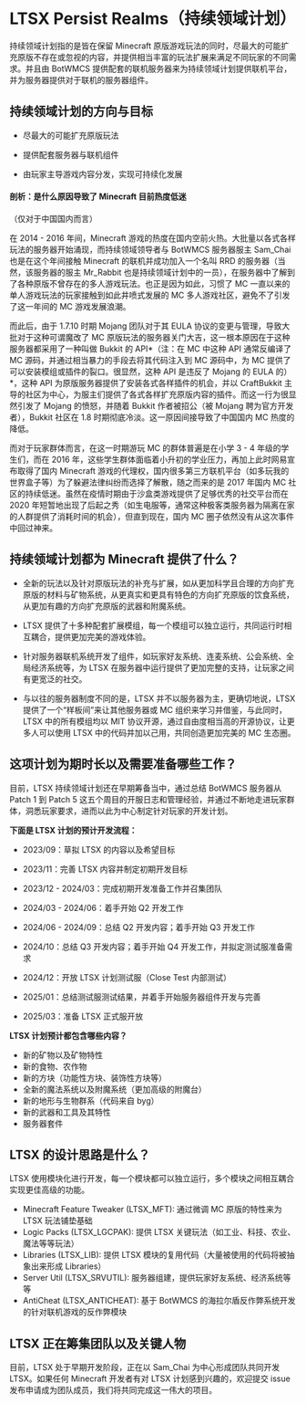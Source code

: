 # LTSX Persist Realms（持续领域计划）

持续领域计划指的是皆在保留 Minecraft 原版游戏玩法的同时，尽最大的可能扩充原版不存在或忽视的内容，并提供相当丰富的玩法扩展来满足不同玩家的不同需求。并且由 BotWMCS 提供配套的联机服务器来为持续领域计划提供联机平台，并为服务器提供对于联机的服务器组件。

## 持续领域计划的方向与目标

- 尽最大的可能扩充原版玩法

- 提供配套服务器与联机组件

- 由玩家主导游戏内容分发，实现可持续化发展

#### 剖析：是什么原因导致了 Minecraft 目前热度低迷

（仅对于中国国内而言）

在 2014 - 2016 年间，Minecraft 游戏的热度在国内空前火热。大批量以各式各样玩法的服务器开始涌现，而持续领域领导者与 BotWMCS 服务器服主 Sam_Chai 也是在这个年间接触 Minecraft 的联机并成功加入一个名叫 RRD 的服务器（当然，该服务器的服主 Mr_Rabbit 也是持续领域计划中的一员），在服务器中了解到了各种原版不曾存在的多人游戏玩法。也正是因为如此，习惯了 MC 一直以来的单人游戏玩法的玩家接触到如此井喷式发展的 MC 多人游戏社区，避免不了引发了这一年间的 MC 游戏发展浪潮。

而此后，由于 1.7.10 时期 Mojang 团队对于其 EULA 协议的变更与管理，导致大批对于这种可谓魔改了 MC 原版玩法的服务器关门大吉，这一根本原因在于这种服务器都采用了一种叫做 Bukkit 的 API*（注：在 MC 中这种 API 通常反编译了 MC 源码，并通过相当暴力的手段去将其代码注入到 MC 源码中，为 MC 提供了可以安装模组或插件的裂口。很显然，这种 API 是违反了 Mojang 的 EULA 的）*，这种 API 为原版服务器提供了安装各式各样插件的机会，并以 CraftBukkit 主导的社区为中心，为服主们提供了各式各样扩充原版内容的插件。而这一行为很显然引发了 Mojang 的愤怒，并随着 Bukkit 作者被招公（被 Mojang 聘为官方开发者），Bukkit 社区在 1.8 时期彻底冷淡。这一原因间接导致了中国国内 MC 热度的降低。

而对于玩家群体而言，在这一时期游玩 MC 的群体普遍是在小学 3 - 4 年级的学生们，而在 2016 年，这些学生群体面临着小升初的学业压力，再加上此时网易宣布取得了国内 Minecraft 游戏的代理权，国内很多第三方联机平台（如多玩我的世界盒子等）为了躲避法律纠纷而选择了解散，随之而来的是 2017 年国内 MC 社区的持续低迷。虽然在疫情时期由于沙盒类游戏提供了足够优秀的社交平台而在 2020 年短暂地出现了后起之秀（如生电服等，通常这种极客类服务器为隔离在家的人群提供了消耗时间的机会），但直到现在，国内 MC 圈子依然没有从这次事件中回过神来。

## 持续领域计划都为 Minecraft 提供了什么？

- 全新的玩法以及针对原版玩法的补充与扩展，如从更加科学且合理的方向扩充原版的材料与矿物系统，从更真实和更具有特色的方向扩充原版的饮食系统，从更加有趣的方向扩充原版的武器和附魔系统。

- LTSX 提供了十多种配套扩展模组，每一个模组可以独立运行，共同运行时相互耦合，提供更加完美的游戏体验。

- 针对服务器联机系统开发了组件，如玩家好友系统、连麦系统、公会系统、全局经济系统等，为 LTSX 在服务器中运行提供了更加完整的支持，让玩家之间有更宽泛的社交。

- 与以往的服务器制度不同的是，LTSX 并不以服务器为主，更确切地说，LTSX 提供了一个“样板间”来让其他服务器或 MC 组织来学习并借鉴，与此同时，LTSX 中的所有模组均以 MIT 协议开源，通过自由度相当高的开源协议，让更多人可以使用 LTSX 中的代码并加以己用，共同创造更加完美的 MC 生态圈。

## 这项计划为期时长以及需要准备哪些工作？

目前，LTSX 持续领域计划还在早期筹备当中，通过总结 BotWMCS 服务器从 Patch 1 到 Patch 5 这五个周目的开服日志和管理经验，并通过不断地走进玩家群体，洞悉玩家要求，进而以此为中心制定针对玩家的开发计划。

**下面是 LTSX 计划的预计开发流程：**

- 2023/09：草拟 LTSX 的内容以及希望目标

- 2023/11：完善 LTSX 内容并制定初期开发目标

- 2023/12 - 2024/03：完成初期开发准备工作并召集团队

- 2024/03 - 2024/06：着手开始 Q2 开发工作

- 2024/06 - 2024/09：总结 Q2 开发内容；着手开始 Q3 开发工作

- 2024/10：总结 Q3 开发内容；着手开始 Q4 开发工作，并拟定测试服准备需求

- 2024/12：开放 LTSX 计划测试服（Close Test 内部测试）

- 2025/01：总结测试服测试结果，并着手开始服务器组件开发与完善

- 2025/03：准备 LTSX 正式服开放

**LTSX 计划预计都包含哪些内容？**

- 新的矿物以及矿物特性
- 新的食物、农作物
- 新的方块（功能性方块、装饰性方块等）
- 全新的魔法系统以及附魔系统（更加高级的附魔台）
- 新的地形与生物群系（代码来自 byg）
- 新的武器和工具及其特性
- 服务器套件

## LTSX 的设计思路是什么？

LTSX 使用模块化进行开发，每一个模块都可以独立运行，多个模块之间相互耦合实现更佳高级的功能。

- Minecraft Feature Tweaker (LTSX_MFT): 通过微调 MC 原版的特性来为 LTSX 玩法铺垫基础
- Logic Packs (LTSX_LGCPAK): 提供 LTSX 关键玩法（如工业、科技、农业、魔法等等玩法）
- Libraries (LTSX_LIB): 提供 LTSX 模块的复用代码（大量被使用的代码将被抽象出来形成 Libraries）
- Server Util (LTSX_SRVUTIL): 服务器组建，提供玩家好友系统、经济系统等等
- AntiCheat (LTSX_ANTICHEAT): 基于 BotWMCS 的海拉尔盾反作弊系统开发的针对联机游戏的反作弊模块

## LTSX 正在筹集团队以及关键人物

目前，LTSX 处于早期开发阶段，正在以 Sam_Chai 为中心形成团队共同开发 LTSX。如果任何 Minecraft 开发者有对 LTSX 计划感到兴趣的，欢迎提交 issue 发布申请成为团队成员，我们将共同完成这一伟大的项目。



